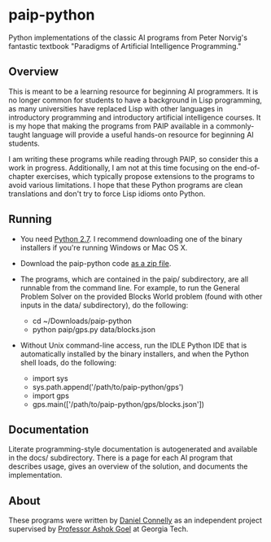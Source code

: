# paip-python

Python implementations of the classic AI programs from Peter Norvig's fantastic
textbook "Paradigms of Artificial Intelligence Programming."

## Overview

This is meant to be a learning resource for beginning AI programmers.  It is no
longer common for students to have a background in Lisp programming, as many
universities have replaced Lisp with other languages in introductory programming
and introductory artificial intelligence courses.  It is my hope that making the
programs from PAIP available in a commonly-taught language will provide a useful
hands-on resource for beginning AI students.

I am writing these programs while reading through PAIP, so consider this a work
in progress.  Additionally, I am not at this time focusing on the end-of-chapter
exercises, which typically propose extensions to the programs to avoid various
limitations.  I hope that these Python programs are clean translations and don't
try to force Lisp idioms onto Python.

## Running

- You need [Python 2.7](http://python.org/download/releases/2.7.2/).  I
  recommend downloading one of the binary installers if you're running Windows or
  Mac OS X.

- Download the paip-python code
  [as a zip file](https://github.com/dhconnelly/paip-python/zipball/master).

- The programs, which are contained in the paip/ subdirectory,  are all runnable
  from the command line.  For example, to run the General Problem Solver on the
  provided Blocks World problem (found with other inputs in the data/
  subdirectory), do the following:
    * cd ~/Downloads/paip-python
    * python paip/gps.py data/blocks.json

- Without Unix command-line access, run the IDLE Python IDE that is
  automatically installed by the binary installers, and when the Python shell
  loads, do the following:
    * import sys
    * sys.path.append('/path/to/paip-python/gps')
    * import gps
    * gps.main(['/path/to/paip-python/gps/blocks.json'])

## Documentation

Literate programming-style documentation is autogenerated and available in the
docs/ subdirectory.  There is a page for each AI program that describes usage,
gives an overview of the solution, and documents the implementation.

## About

These programs were written by [Daniel Connelly](http://www.dhconnelly.com) as
an independent project supervised by [Professor Ashok Goel](http://home.cc.gatech.edu/dil/3) at Georgia Tech.
